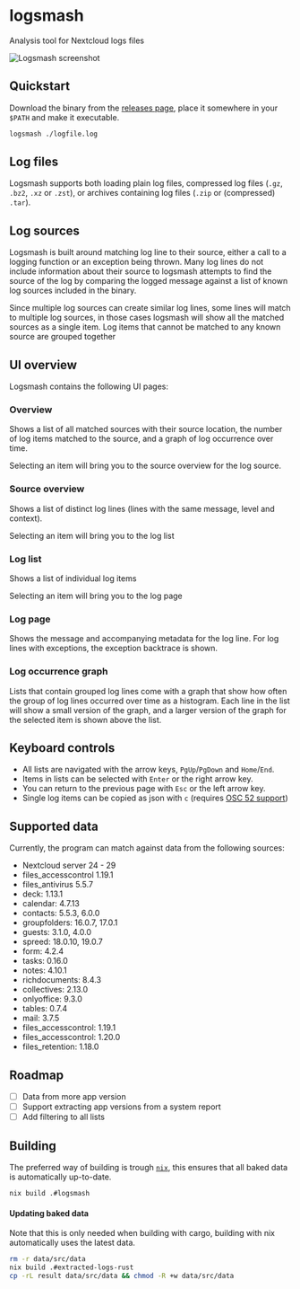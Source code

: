 # logsmash

Analysis tool for Nextcloud logs files

![Logsmash screenshot](./screenshots/screenshot.png)

## Quickstart

Download the binary from the [releases page](https://github.com/icewind1991/logsmash/releases), place it somewhere in
your `$PATH` and make it executable.

```bash
logsmash ./logfile.log
```

## Log files

Logsmash supports both loading plain log files, compressed log files (`.gz`, `.bz2`, `.xz` or `.zst`), or archives
containing log files (`.zip` or (compressed) `.tar`).

## Log sources

Logsmash is built around matching log line to their source, either a call to a logging function or an exception being
thrown.
Many log lines do not include information about their source to logsmash attempts to find the source of the log by
comparing
the logged message against a list of known log sources included in the binary.

Since multiple log sources can create similar log lines, some lines will match to multiple log sources, in those cases
logsmash
will show all the matched sources as a single item.
Log items that cannot be matched to any known source are grouped together

## UI overview

Logsmash contains the following UI pages:

### Overview

Shows a list of all matched sources with their source location, the number of log items matched to the source, and a
graph of log occurrence over time.

Selecting an item will bring you to the source overview for the log source.

### Source overview

Shows a list of distinct log lines (lines with the same message, level and context).

Selecting an item will bring you to the log list

### Log list

Shows a list of individual log items

Selecting an item will bring you to the log page

### Log page

Shows the message and accompanying metadata for the log line. For log lines with exceptions, the exception backtrace is
shown.

### Log occurrence graph

Lists that contain grouped log lines come with a graph that show how often the group of log lines occurred over time as
a histogram.
Each line in the list will show a small version of the graph, and a larger version of the graph for the selected item is
shown above the list.

## Keyboard controls

- All lists are navigated with the arrow keys, `PgUp`/`PgDown` and `Home`/`End`.
- Items in lists can be selected with `Enter` or the right arrow key.
- You can return to the previous page with `Esc` or the left arrow key.
- Single log items can be copied as json with `c` (requires [OSC 52 support](https://github.com/ojroques/vim-oscyank))

## Supported data

Currently, the program can match against data from the following sources:

- Nextcloud server 24 - 29
- files_accesscontrol 1.19.1
- files_antivirus 5.5.7
- deck: 1.13.1
- calendar: 4.7.13
- contacts: 5.5.3, 6.0.0
- groupfolders: 16.0.7, 17.0.1
- guests: 3.1.0, 4.0.0
- spreed: 18.0.10, 19.0.7
- form: 4.2.4
- tasks: 0.16.0
- notes: 4.10.1
- richdocuments: 8.4.3
- collectives: 2.13.0
- onlyoffice: 9.3.0
- tables: 0.7.4
- mail: 3.7.5
- files_accesscontrol: 1.19.1
- files_accesscontrol: 1.20.0
- files_retention: 1.18.0

## Roadmap

- [ ] Data from more app version
- [ ] Support extracting app versions from a system report
- [ ] Add filtering to all lists

## Building

The preferred way of building is trough [`nix`](https://nixos.org/download/#download-nix), this ensures that all baked
data is automatically up-to-date.

`nix build .#logsmash`

#### Updating baked data

Note that this is only needed when building with cargo, building with nix automatically uses the latest data.

```bash
rm -r data/src/data
nix build .#extracted-logs-rust
cp -rL result data/src/data && chmod -R +w data/src/data
```
